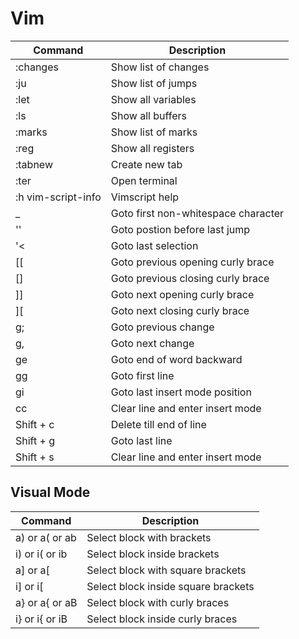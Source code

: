 # Vim

| Command | Description |
|---------|-------------|
| :changes | Show list of changes |
| :ju | Show list of jumps |
| :let | Show all variables |
| :ls | Show all buffers |
| :marks | Show list of marks |
| :reg | Show all registers |
| :tabnew | Create new tab |
| :ter | Open terminal |
| :h vim-script-info | Vimscript help |
| _ | Goto first non-whitespace character |
| '' | Goto postion before last jump |
| '< | Goto last selection |
| [[ | Goto previous opening curly brace |
| [] | Goto previous closing curly brace |
| ]] | Goto next opening curly brace |
| ][ | Goto next closing curly brace |
| g; | Goto previous change |
| g, | Goto next change |
| ge | Goto end of word backward |
| gg | Goto first line |
| gi | Goto last insert mode position |
| cc  | Clear line and enter insert mode |
| Shift + c | Delete till end of line |
| Shift + g | Goto last line |
| Shift + s | Clear line and enter insert mode |

## Visual Mode
| Command | Description |
|---------|-------------|
| a) or a( or ab | Select block with brackets |
| i) or i( or ib | Select block inside brackets |
| a] or a[ | Select block with square brackets |
| i] or i[ | Select block inside square brackets |
| a} or a{ or aB | Select block with curly braces |
| i} or i{ or iB | Select block inside curly braces |

